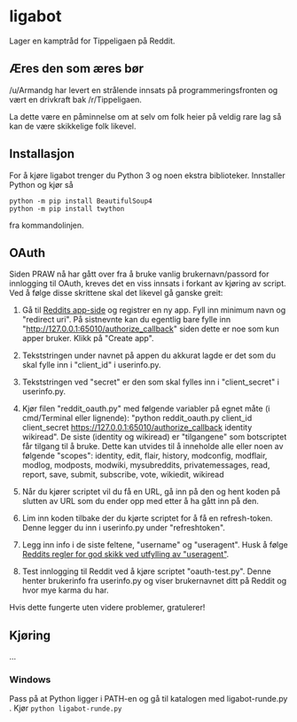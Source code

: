 # ligabot

Lager en kamptråd for Tippeligaen på Reddit.

## Æres den som æres bør

/u/Armandg har levert en strålende innsats på programmeringsfronten og vært en drivkraft bak /r/Tippeligaen. 

La dette være en påminnelse om at selv om folk heier på veldig rare lag så kan de være skikkelige folk likevel. 

## Installasjon

For å kjøre ligabot trenger du Python 3 og noen ekstra biblioteker. Innstaller Python og kjør så 

    python -m pip install BeautifulSoup4
    python -m pip install twython

fra kommandolinjen. 


## OAuth

Siden PRAW nå har gått over fra å bruke vanlig brukernavn/passord for innlogging til OAuth, kreves det en viss innsats i forkant av kjøring av script. Ved å følge disse skrittene skal det likevel gå ganske greit:

1. Gå til [Reddits app-side](https://www.reddit.com/prefs/apps/) og registrer en ny app. Fyll inn minimum navn og "redirect uri". På sistnevnte kan du egentlig bare fylle inn "http://127.0.0.1:65010/authorize_callback"
 siden dette er noe som kun apper bruker. Klikk på "Create app".
2. Tekststringen under navnet på appen du akkurat lagde er det som du skal fylle inn i "client_id" i userinfo.py.
3. Tekststringen ved "secret" er den som skal fylles inn i "client_secret" i userinfo.py.
4. Kjør filen "reddit_oauth.py" med følgende variabler på egnet måte (i cmd/Terminal eller lignende): "python reddit_oauth.py client_id client_secret https://127.0.0.1:65010/authorize_callback identity
wikiread". De siste (identity og wikiread) er "tilgangene" som botscriptet får tilgang til å bruke. Dette kan utvides til å inneholde alle eller noen av følgende "scopes": identity, edit, flair, history, modconfig, modflair, modlog, modposts, modwiki, mysubreddits, privatemessages, read, report, save, submit, subscribe, vote, wikiedit, wikiread

5. Når du kjører scriptet vil du få en URL, gå inn på den og hent koden på slutten av URL som du ender opp med etter å ha gått inn på den.
6. Lim inn koden tilbake der du kjørte scriptet for å få en refresh-token. Denne legger du inn i userinfo.py under "refreshtoken".
7. Legg inn info i de siste feltene, "username" og "useragent". Husk å følge [Reddits regler for god skikk ved utfylling av "useragent"](https://github.com/reddit/reddit/wiki/API).
8. Test innlogging til Reddit ved å kjøre scriptet "oauth-test.py". Denne henter brukerinfo fra userinfo.py og viser brukernavnet ditt på Reddit og hvor mye karma du har.

Hvis dette fungerte uten videre problemer, gratulerer! 


## Kjøring

...

### Windows

Pass på at Python ligger i PATH-en og gå til katalogen med ligabot-runde.py . Kjør `python ligabot-runde.py`